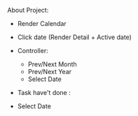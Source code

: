About Project:

-   Render Calendar
-   Click date (Render Detail + Active date)
-   Controller:

    -   Prev/Next Month
    -   Prev/Next Year
    -   Select Date

*   Task have't done :

-   Select Date
